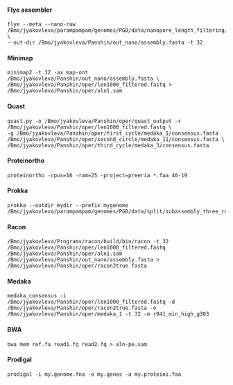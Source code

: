 
#### Flye assembler

<pre><code>flye --meta --nano-raw /Bmo/jyakovleva/parampampam/genomes/PGD/data/nanopore_length_filtering/len1000_filtered.fastq \ 
--out-dir /Bmo/jyakovleva/Panshin/out_nano/assembly.fasta -t 32</code></pre>

#### Minimap

<pre><code>minimap2 -t 32 -ax map-ont /Bmo/jyakovleva/Panshin/out_nano/assembly.fasta \ 
/Bmo/jyakovleva/Panshin/oper/len1000_filtered.fastq > /Bmo/jyakovleva/Panshin/oper/aln1.sam</code></pre>

#### Quast

<pre><code>quast.py -o /Bmo/jyakovleva/Panshin/oper/quast_output -r /Bmo/jyakovleva/Panshin/oper/len1000_filtered.fastq \
-g /Bmo/jyakovleva/Panshin/oper/first_cycle/medaka_1/consensus.fasta /Bmo/jyakovleva/Panshin/oper/second_circle/medaka_11/consensus.fasta \ 
/Bmo/jyakovleva/Panshin/oper/third_cycle/medaka_3/consensus.fasta</code></pre>

#### Proteinortho

<pre><code>proteinortho -cpus=16 -ram=25 -project=preeria *.faa 40-19</code></pre>

#### Prokka

<pre><code>prokka --outdir mydir --prefix mygenome /Bmo/jyakovleva/parampampam/genomes/PGD/data/split/subassembly_three_rounds/assembly.fasta</code></pre>

#### Racon

<pre><code>/Bmo/jyakovleva/Programs/racon/build/bin/racon -t 32 /Bmo/jyakovleva/Panshin/oper/len1000_filtered.fastq /Bmo/jyakovleva/Panshin/oper/aln1.sam /Bmo/jyakovleva/Panshin/out_nano/assembly.fasta > /Bmo/jyakovleva/Panshin/oper/racon2true.fasta</code></pre>

#### Medaka

<pre><code>medaka_consensus -i /Bmo/jyakovleva/Panshin/oper/len1000_filtered.fastq -d /Bmo/jyakovleva/Panshin/oper/racon2true.fasta -o
/Bmo/jyakovleva/Panshin/oper/medaka_1 -t 32 -m r941_min_high_g303</code></pre>

#### BWA

<pre><code>bwa mem ref.fa read1.fq read2.fq > aln-pe.sam</code></pre>

#### Prodigal

<pre><code>prodigal -i my.genome.fna -o my.genes -a my.proteins.faa</code></pre>


